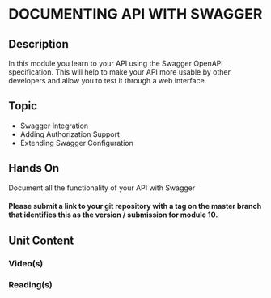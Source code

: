 # DOCUMENTING API WITH SWAGGER
## Description
In this module you learn to your API using the Swagger OpenAPI specification.  This will help to make your API more usable by other developers and allow you to test it through a web interface.
## Topic
- Swagger Integration
- Adding Authorization Support
- Extending Swagger Configuration
## Hands On
Document all the functionality of your API with Swagger
#### Please submit a link to your git repository with a tag on the master branch that identifies this as the version / submission for module 10.
## Unit Content
### Video(s)
### Reading(s)